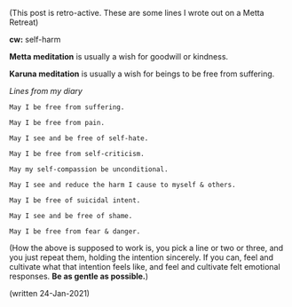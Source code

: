 ﻿
(This post is retro-active. These are some lines I wrote out on a Metta Retreat)  
  
**cw:**  self-harm

**Metta meditation**  is usually a wish for goodwill or kindness.

**Karuna meditation** is usually a wish for beings to be free from suffering.

_Lines from my diary_

    May I be free from suffering.
    
    May I be free from pain.
    
    May I see and be free of self-hate.
    
    May I be free from self-criticism.
    
    May my self-compassion be unconditional.
    
    May I see and reduce the harm I cause to myself & others.
    
    May I be free of suicidal intent.
    
    May I see and be free of shame.
    
    May I be free from fear & danger.

  
(How the above is supposed to work is, you pick a line or two or three, and you just repeat them, holding the intention sincerely. If you can, feel and cultivate what that intention feels like, and feel and cultivate felt emotional responses.  **Be as gentle as possible.**)  
  
(written 24-Jan-2021)
